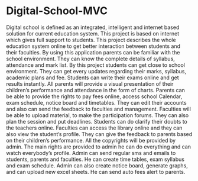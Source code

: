 # Digital-School-MVC
Digital school is defined as an integrated, intelligent and internet based solution for current education system. This project is based on internet which gives full support to students. This project describes the whole education system online to get better interaction between students and their faculties. By using this application parents can be familiar with the school environment. They can know the complete details of syllabus, attendance and mark list. By this project students can get close to school environment. They can get every updates regarding their marks, syllabus, academic plans and fee. Students can write their exams online and get results instantly. All parents will provide a visual presentation of their children’s performance and attendance in the form of charts. Parents can be able to provide the rights to pay fees online, access school Calendar, exam schedule, notice board and timetables. They can edit their accounts and also can send the feedback to faculties and management. Faculties will be able to upload material, to make the participation forums. They can also plan the session and put deadlines. Students can do clarify their doubts to the teachers online. Faculties can access the library online and they can also view the student’s profile. They can give the feedback to parents based on their children’s performance. All the copyrights will be provided by admin. The main rights are provided to admin he can do everything and can watch everybody’s profile. Admin can send regular sms and emails to students, parents and faculties. He can create time tables, exam syllabus and exam schedule. Admin can also create notice board, generate graphs, and can upload new excel sheets. He can send auto fees alert to parents.

